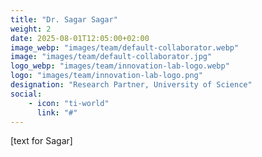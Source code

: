 ```yaml
---
title: "Dr. Sagar Sagar"
weight: 2
date: 2025-08-01T12:05:00+02:00
image_webp: "images/team/default-collaborator.webp"
image: "images/team/default-collaborator.jpg"
logo_webp: "images/team/innovation-lab-logo.webp" 
logo: "images/team/innovation-lab-logo.png" 
designation: "Research Partner, University of Science"
social:
    - icon: "ti-world"
      link: "#"
---
```


[text for Sagar]
